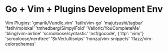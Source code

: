 Go + Vim + Plugins Development Env
===================================
Vim Plugins:
	'gmarik/Vundle.vim'
	'fatih/vim-go'
	'majutsushi/tagbar'
	'fatih/molokai'
	'tmhedberg/SimpylFold'
	'Valloric/YouCompleteMe'
	'bling/vim-airline'
	'scrooloose/syntastic'
	'nsf/gocode', {'rtp': 'vim/'}
	'scrooloose/nerdtree'
	'SirVer/ultisnips'
	'honza/vim-snippets'
	'flazz/vim-colorschemes'

